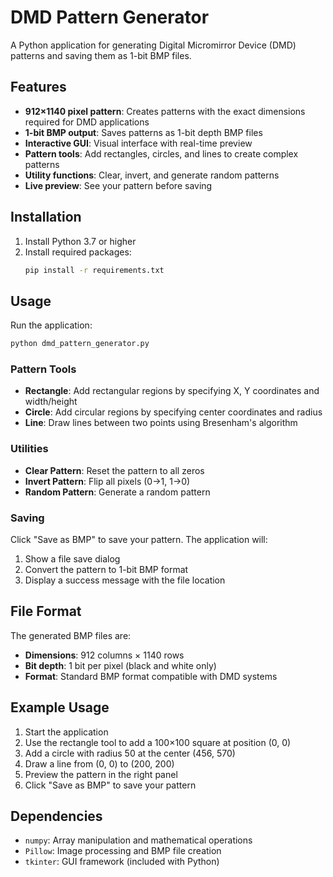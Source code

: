 # DMD Pattern Generator

A Python application for generating Digital Micromirror Device (DMD) patterns and saving them as 1-bit BMP files.

## Features

- **912×1140 pixel pattern**: Creates patterns with the exact dimensions required for DMD applications
- **1-bit BMP output**: Saves patterns as 1-bit depth BMP files
- **Interactive GUI**: Visual interface with real-time preview
- **Pattern tools**: Add rectangles, circles, and lines to create complex patterns
- **Utility functions**: Clear, invert, and generate random patterns
- **Live preview**: See your pattern before saving

## Installation

1. Install Python 3.7 or higher
2. Install required packages:
   ```bash
   pip install -r requirements.txt
   ```

## Usage

Run the application:
```bash
python dmd_pattern_generator.py
```

### Pattern Tools

- **Rectangle**: Add rectangular regions by specifying X, Y coordinates and width/height
- **Circle**: Add circular regions by specifying center coordinates and radius
- **Line**: Draw lines between two points using Bresenham's algorithm

### Utilities

- **Clear Pattern**: Reset the pattern to all zeros
- **Invert Pattern**: Flip all pixels (0→1, 1→0)
- **Random Pattern**: Generate a random pattern

### Saving

Click "Save as BMP" to save your pattern. The application will:
1. Show a file save dialog
2. Convert the pattern to 1-bit BMP format
3. Display a success message with the file location

## File Format

The generated BMP files are:
- **Dimensions**: 912 columns × 1140 rows
- **Bit depth**: 1 bit per pixel (black and white only)
- **Format**: Standard BMP format compatible with DMD systems

## Example Usage

1. Start the application
2. Use the rectangle tool to add a 100×100 square at position (0, 0)
3. Add a circle with radius 50 at the center (456, 570)
4. Draw a line from (0, 0) to (200, 200)
5. Preview the pattern in the right panel
6. Click "Save as BMP" to save your pattern

## Dependencies

- `numpy`: Array manipulation and mathematical operations
- `Pillow`: Image processing and BMP file creation
- `tkinter`: GUI framework (included with Python)
